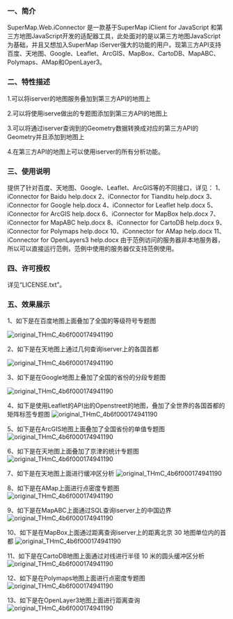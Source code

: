 ### 一、简介

SuperMap.Web.iConnector 是一款基于SuperMap iClient for JavaScript 和第三方地图JavaScript开发的适配器工具，此处面对的是以第三方地图JavaScript为基础，并且又想加入SuperMap iServer强大的功能的用户。现第三方API支持百度、天地图、Google、Leaflet、ArcGIS、MapBox、CartoDB、MapABC、Polymaps、AMap和OpenLayer3。

### 二、特性描述

1.可以将iserver的地图服务叠加到第三方API的地图上

2.可以将使用iserve做出的专题图添加到第三方API的地图上

3.可以将通过iserver查询到的Geometry数据转换成对应的第三方API的Geometry并且添加到地图上

4.在第三方API的地图上可以使用iserver的所有分析功能。


### 三、使用说明

提供了针对百度、天地图、Google、Leaflet、ArcGIS等的不同接口，详见：
1、iConnector for Baidu help.docx
2、iConnector for Tianditu help.docx
3、iConnector for Google help.docx
4、iConnector for Leaflet help.docx
5、iConnector for ArcGIS help.docx
6、iConnector for MapBox help.docx
7、iConnector for MapABC help.docx
8、iConnector for CartoDB help.docx
9、iConnector for Polymaps help.docx
10、iConnector for AMap help.docx
11、iConnector for OpenLayers3 help.docx
由于范例访问的服务器非本地服务器，所以可以直接运行范例，范例中使用的服务器仅支持范例使用。

### 四、许可授权

详见“LICENSE.txt”。

### 五、效果展示

1、如下是在百度地图上面叠加了全国的等级符号专题图

![original_THmC_4b6f000174941190](images/overlyingThemeGraduatedSymbolToBaidu.jpg)

2、如下是在天地图上通过几何查询iserver上的各国首都

![original_THmC_4b6f000174941190](images/transferSuperMapPoint_Tianditu.jpg)

3、如下是在Google地图上叠加了全国的省份的分段专题图

![original_THmC_4b6f000174941190](images/overlyingThemeRangeToGoogle.jpg)

4、如下是使用Leaflet的API出的Openstreet的地图，叠加了全世界的各国首都的矩阵标签专题图
![original_THmC_4b6f000174941190](images/overlyingThemeLabelToOpenStreetMap.jpg)

5、如下是在ArcGIS地图上面叠加了全国省份的单值专题图
![original_THmC_4b6f000174941190](images/overlyingThemeUniqueToArcGIS.jpg)

6、如下是在天地图上面叠加了京津的统计专题图
![original_THmC_4b6f000174941190](images/overlyingThemeGraphToTianditu.jpg)

7、如下是在天地图上面进行缓冲区分析
![original_THmC_4b6f000174941190](images/bufferQuery_Tianditu.jpg)

8、如下是在AMap上面进行点密度专题图
![original_THmC_4b6f000174941190](images/overlyingThemeDotDensityToAMap.jpg)

9、如下是在MapABC上面通过SQL查询iserver上的中国边界
![original_THmC_4b6f000174941190](images/transferSuperMapPolyLine_MapABC.jpg)

10、如下是在MapBox上面通过距离查询iserver上的距离北京 30 地图单位内的首都
![original_THmC_4b6f000174941190](images/queryByDistance_MapBox.jpg)

11、如下是在CartoDB地图上面通过对线进行半径 10 米的圆头缓冲区分析
![original_THmC_4b6f000174941190](images/bufferAnylst_CartoDB.jpg)

12、如下是在Polymaps地图上面进行点密度专题图
![original_THmC_4b6f000174941190](images/overlyingThemeDotDensityToPolymaps.jpg)

13、如下是在OpenLayer3地图上面进行距离查询
![original_THmC_4b6f000174941190](images/openLayers3QueryByDistance.jpg)






